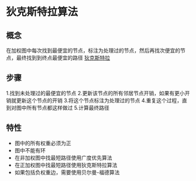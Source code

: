 # 狄克斯特拉算法
## 概念
在加权图中每次找到最便宜的节点，标注为处理过的节点，然后再找次便宜的节点，最终找到到终点最便宜的路径
[狄克斯特拉](dijkstra.py)

## 步骤
1.找到未处理过的最便宜的节点
2.更新该节点的所有邻居节点开销，如果有更小开销就更新这个节点的开销
3.将这个节点标注为处理过的节点
4.重复这个过程，直到对图中所有节点都这样做过
5.计算最终路径

## 特性
* 图中的所有权重必须为正
* 图中不能有环
* 在非加权图中找最短路径使用广度优先算法
* 在正加权图中找最短路径使用狄克斯特拉算法
* 如果包括负权重边，需要使用贝尔曼-福德算法